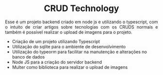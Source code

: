 <h1 align="center">CRUD Technology</h1>
<p align = "justify"> Esse é um projeto backend criado em node js e utilizando o typescript, com o intuito de criar artigos sobre tecnologias com os CRUDS normais e também é possível realizar o upload de imagens para o projeto. </p>
<ul>
  <li>Criação de um projeto utilizando Typescript</li>
  <li>Utilização do sqlite para o ambiente de desenvolvimento</li>
  <li>Utilização do typeorm para facilitar na manutenção e alterações no banco de dados</li>
  <li>Node JS para a criação do servidor backend</li>
  <li>Multer como biblioteca para realizar o upload de imagens</li>
</ul>
